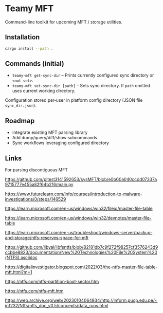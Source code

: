 # Teamy MFT

Command-line toolkit for upcoming MFT / storage utilities.

## Installation

```bash
cargo install --path .
```

## Commands (initial)

- `teamy-mft get-sync-dir` – Prints currently configured sync directory or `<not set>`.
- `teamy-mft set-sync-dir [path]` – Sets sync directory. If `path` omitted uses current working directory.

Configuration stored per-user in platform config directory (JSON file `sync_dir.json`).

## Roadmap

- Integrate existing MFT parsing library
- Add dump/query/diff/show subcommands
- Sync workflows leveraging configured directory


## Links

For parsing discontiguous MFT

https://github.com/pitest3141592653/sysMFT/blob/e0b60a040ccdd07337a9715777e455a82f64b216/main.py

https://www.futurelearn.com/info/courses/introduction-to-malware-investigations/0/steps/146529

https://learn.microsoft.com/en-us/windows/win32/fileio/master-file-table

https://learn.microsoft.com/en-us/windows/win32/devnotes/master-file-table

https://learn.microsoft.com/en-us/troubleshoot/windows-server/backup-and-storage/ntfs-reserves-space-for-mft

https://github.com/libyal/libfsntfs/blob/82181db7c9f272f98257cf3576243d9ccbbe8823/documentation/New%20Technologies%20File%20System%20(NTFS).asciidoc

https://digitalinvestigator.blogspot.com/2022/03/the-ntfs-master-file-table-mft.html?m=1

https://ntfs.com/ntfs-partition-boot-sector.htm

https://ntfs.com/ntfs-mft.htm

https://web.archive.org/web/20230104064834/http://inform.pucp.edu.pe/~inf232/Ntfs/ntfs_doc_v0.5/concepts/data_runs.html